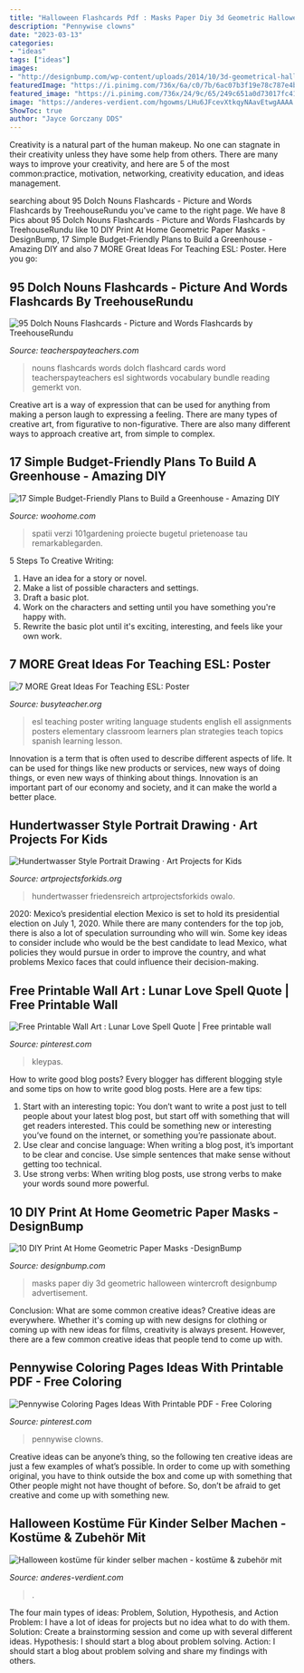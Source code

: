 ```yaml
---
title: "Halloween Flashcards Pdf : Masks Paper Diy 3d Geometric Halloween Wintercroft Designbump Advertisement"
description: "Pennywise clowns"
date: "2023-03-13"
categories:
- "ideas"
tags: ["ideas"]
images:
- "http://designbump.com/wp-content/uploads/2014/10/3d-geometrical-halloween-masks-steve-wintercroft-9.jpg"
featuredImage: "https://i.pinimg.com/736x/6a/c0/7b/6ac07b3f19e78c787e4be4a199330da3--love-spells-free-printable.jpg"
featured_image: "https://i.pinimg.com/736x/24/9c/65/249c651a0d73017fc41fb563f6bb1eb5.jpg"
image: "https://anderes-verdient.com/hgowms/LHu6JFcevXtkqyNAavEtwgAAAA.jpg"
ShowToc: true
author: "Jayce Gorczany DDS"
---
```



Creativity is a natural part of the human makeup. No one can stagnate in their creativity unless they have some help from others. There are many ways to improve your creativity, and here are 5 of the most common:practice, motivation, networking, creativity education, and ideas management.

	

		
searching about 95 Dolch Nouns Flashcards - Picture and Words Flashcards by TreehouseRundu you've came to the right page. We have 8 Pics about 95 Dolch Nouns Flashcards - Picture and Words Flashcards by TreehouseRundu like 10 DIY Print At Home Geometric Paper Masks -DesignBump, 17 Simple Budget-Friendly Plans to Build a Greenhouse - Amazing DIY and also 7 MORE Great Ideas For Teaching ESL: Poster. Here you go:
		
    
## 95 Dolch Nouns Flashcards - Picture And Words Flashcards By TreehouseRundu

<img loading=lazy src="https://ecdn.teacherspayteachers.com/thumbitem/95-Dolch-Nouns-Flashcards-Picture-and-Words-Flashcards-3454780-1535637588/original-3454780-2.jpg" onerror="this.onerror=null;this.src='https://tse1.mm.bing.net/th?id=OIP.17cLyzuSrADmhP9i8Cw8yQAAAA&amp;pid=15.1';" alt="95 Dolch Nouns Flashcards - Picture and Words Flashcards by TreehouseRundu">

_Source: teacherspayteachers.com_

>nouns flashcards words dolch flashcard cards word teacherspayteachers esl sightwords vocabulary bundle reading gemerkt von. 

	

Creative art is a way of expression that can be used for anything from making a person laugh to expressing a feeling. There are many types of creative art, from figurative to non-figurative. There are also many different ways to approach creative art, from simple to complex.

    
## 17 Simple Budget-Friendly Plans To Build A Greenhouse - Amazing DIY

<img loading=lazy src="https://www.woohome.com/wp-content/uploads/2016/10/13-handmade-greenhouse-would-fit-well-in-a-small-yard.jpg" onerror="this.onerror=null;this.src='https://tse2.mm.bing.net/th?id=OIP.XEvawrhUfY9xAasBWr56gwHaLH&amp;pid=15.1';" alt="17 Simple Budget-Friendly Plans to Build a Greenhouse - Amazing DIY">

_Source: woohome.com_

>spatii verzi 101gardening proiecte bugetul prietenoase tau remarkablegarden. 

	

5 Steps To Creative Writing:
1. Have an idea for a story or novel.
2. Make a list of possible characters and settings.
3. Draft a basic plot.
4. Work on the characters and setting until you have something you're happy with.
5. Rewrite the basic plot until it's exciting, interesting, and feels like your own work.

    
## 7 MORE Great Ideas For Teaching ESL: Poster

<img loading=lazy src="http://busyteacher.org/uploads/posts/2012-07/1342486493_7-more-great-ideas-poster-web.jpg" onerror="this.onerror=null;this.src='https://tse4.mm.bing.net/th?id=OIP.e18CFnkXozAZ3Oy3bFhfswHaKe&amp;pid=15.1';" alt="7 MORE Great Ideas For Teaching ESL: Poster">

_Source: busyteacher.org_

>esl teaching poster writing language students english ell assignments posters elementary classroom learners plan strategies teach topics spanish learning lesson. 

	

Innovation is a term that is often used to describe different aspects of life. It can be used for things like new products or services, new ways of doing things, or even new ways of thinking about things. Innovation is an important part of our economy and society, and it can make the world a better place.

    
## Hundertwasser Style Portrait Drawing · Art Projects For Kids

<img loading=lazy src="https://artprojectsforkids.org/wp-content/uploads/2014/07/Hundertwasser-Portrait.jpg" onerror="this.onerror=null;this.src='https://tse1.mm.bing.net/th?id=OIP.y-5fgW-Q5J_GTCs04tgidQHaKU&amp;pid=15.1';" alt="Hundertwasser Style Portrait Drawing · Art Projects for Kids">

_Source: artprojectsforkids.org_

>hundertwasser friedensreich artprojectsforkids owalo. 

	

2020: Mexico’s presidential election
Mexico is set to hold its presidential election on July 1, 2020. While there are many contenders for the top job, there is also a lot of speculation surrounding who will win. Some key ideas to consider include who would be the best candidate to lead Mexico, what policies they would pursue in order to improve the country, and what problems Mexico faces that could influence their decision-making.

    
## Free Printable Wall Art : Lunar Love Spell Quote | Free Printable Wall

<img loading=lazy src="https://i.pinimg.com/736x/6a/c0/7b/6ac07b3f19e78c787e4be4a199330da3--love-spells-free-printable.jpg" onerror="this.onerror=null;this.src='https://tse3.mm.bing.net/th?id=OIP.yodya_KkQCaNj4L9NC2zFwHaPG&amp;pid=15.1';" alt="Free Printable Wall Art : Lunar Love Spell Quote | Free printable wall">

_Source: pinterest.com_

>kleypas. 

	

How to write good blog posts?
Every blogger has different blogging style and some tips on how to write good blog posts. Here are a few tips: 
1. Start with an interesting topic: You don’t want to write a post just to tell people about your latest blog post, but start off with something that will get readers interested. This could be something new or interesting you’ve found on the internet, or something you’re passionate about. 
2. Use clear and concise language: When writing a blog post, it’s important to be clear and concise. Use simple sentences that make sense without getting too technical. 
3. Use strong verbs: When writing blog posts, use strong verbs to make your words sound more powerful.

    
## 10 DIY Print At Home Geometric Paper Masks -DesignBump

<img loading=lazy src="http://designbump.com/wp-content/uploads/2014/10/3d-geometrical-halloween-masks-steve-wintercroft-9.jpg" onerror="this.onerror=null;this.src='https://tse3.mm.bing.net/th?id=OIP.pMa5YVwFm16gvSkzXaE9_QHaE7&amp;pid=15.1';" alt="10 DIY Print At Home Geometric Paper Masks -DesignBump">

_Source: designbump.com_

>masks paper diy 3d geometric halloween wintercroft designbump advertisement. 

	

Conclusion: What are some common creative ideas?
Creative ideas are everywhere. Whether it's coming up with new designs for clothing or coming up with new ideas for films, creativity is always present. However, there are a few common creative ideas that people tend to come up with.

    
## Pennywise Coloring Pages Ideas With Printable PDF - Free Coloring

<img loading=lazy src="https://i.pinimg.com/736x/24/9c/65/249c651a0d73017fc41fb563f6bb1eb5.jpg" onerror="this.onerror=null;this.src='https://tse1.mm.bing.net/th?id=OIP.6xhFrs4JTQmwcx9w7Dms-AAAAA&amp;pid=15.1';" alt="Pennywise Coloring Pages Ideas With Printable PDF - Free Coloring">

_Source: pinterest.com_

>pennywise clowns. 

	

Creative ideas can be anyone’s thing, so the following ten creative ideas are just a few examples of what’s possible. In order to come up with something original, you have to think outside the box and come up with something that Other people might not have thought of before. So, don’t be afraid to get creative and come up with something new.

    
## Halloween Kostüme Für Kinder Selber Machen - Kostüme &amp; Zubehör Mit

<img loading=lazy src="https://anderes-verdient.com/hgowms/LHu6JFcevXtkqyNAavEtwgAAAA.jpg" onerror="this.onerror=null;this.src='https://tse1.mm.bing.net/th?id=OIP.9bvUlLpf2dZU5MsnktUEiwAAAA&amp;pid=15.1';" alt="Halloween kostüme für kinder selber machen - kostüme &amp; zubehör mit">

_Source: anderes-verdient.com_

>. 

	

The four main types of ideas: Problem, Solution, Hypothesis, and Action
Problem: I have a lot of ideas for projects but no idea what to do with them.
Solution: Create a brainstorming session and come up with several different ideas.
Hypothesis: I should start a blog about problem solving.
Action: I should start a blog about problem solving and share my findings with others.

